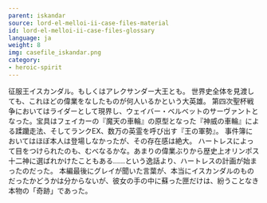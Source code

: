 ```yaml
---
parent: iskandar
source: lord-el-melloi-ii-case-files-material
id: lord-el-melloi-ii-case-files-glossary
language: ja
weight: 8
img: casefile_iskandar.png
category:
- heroic-spirit
---
```


征服王イスカンダル。もしくはアレクサンダー大王とも。
世界史全体を見渡しても、これほどの偉業をなしたものが何人いるかという大英雄。
第四次聖杯戦争においてはライダーとして現界し、ウェイバー・ベルベットのサーヴァントとなった。宝具はフェイカーの『魔天の車輪』の原型となった『神威の車輪』による蹂躪走法、そしてランクEX、数万の英霊を呼び出す『王の軍勢』。
事件簿においてはほぼ本人は登場しなかったが、その存在感は絶大。
ハートレスによって目をつけられたのも、むべなるかな。あまりの偉業ぶりから歴史上オリンポス十二神に選ばれかけたこともある……という逸話より、ハートレスの計画が始まったのだった。
本編最後にグレイが聞いた言葉が、本当にイスカンダルのものだったかどうかは分からないが、彼女の手の中に蘇った匣だけは、紛うことなき本物の「奇跡」であった。
